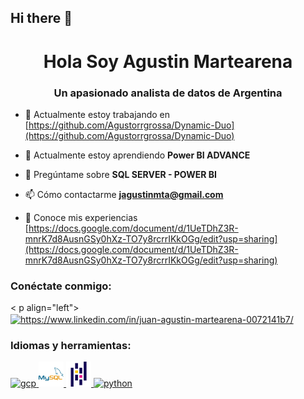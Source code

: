## Hi there 👋

<h1 align="center">Hola Soy Agustin Martearena</h1>
<h3 align="center">Un apasionado analista de datos de Argentina</h3>

- 🔭 Actualmente estoy trabajando en [https://github.com/Agustorrgrossa/Dynamic-Duo](https://github.com/Agustorrgrossa/Dynamic-Duo)

- 🌱 Actualmente estoy aprendiendo **Power BI ADVANCE**

- 💬 Pregúntame sobre **SQL SERVER - POWER BI**

- 📫 Cómo contactarme **jagustinmta@gmail.com**

- 📄 Conoce mis experiencias [https://docs.google.com/document/d/1UeTDhZ3R-mnrK7d8AusnGSy0hXz-TO7y8rcrrIKkOGg/edit?usp=sharing](https://docs.google.com/document/d/1UeTDhZ3R-mnrK7d8AusnGSy0hXz-TO7y8rcrrIKkOGg/edit?usp=sharing)

<h3 align="left">Conéctate conmigo:</h3> <
p align="left">
<a href="https://linkedin.com/in/https://www.linkedin.com/in/juan-agustin-martearena-0072141b7/" target="blank"><img align="center" src="https://raw.githubusercontent.com/rahuldkjain/github-profile-readme-generator/master/src/images/icons/Social/linked-in-alt.svg" alt="https://www.linkedin.com/in/juan-agustin-martearena-0072141b7/" height="30" width="40" /></a>
</p>

<h3 align="left">Idiomas y herramientas:</h3>
<p align="left"> <a href="https://cloud.google.com" target="_blank" rel="noreferrer"> <img src="https://www.vectorlogo.zone/logos/google_cloud/google_cloud-icon.svg" alt="gcp" width="40" height="40"/> </a> <a href="https://www.microsoft.com/en-us/sql-server" <img src="https://www.svgrepo.com/show/303229/microsoft-sql-server-logo.svg" alt="mssql" width="40" height="40"/> </a> <a href="https://www.mysql.com/" target="_blank" rel="noreferrer"> <img src="https://raw.githubusercontent.com/devicons/devicon/master/icons/mysql/mysql-original-wordmark.svg" alt="mysql" width="40" height="40"/> </a> <a href="https://pandas.pydata.org/" target="_blank" rel="noreferrer"> <img src="https://raw.githubusercontent.com/devicons/devicon/2ae2a900d2f041da66e950e4d48052658d850630/icons/pandas/pandas-original.svg" alt="pandas" width="40" height="40"/> </a> <a href="https://www.python.org" target="_blank" l="noreferrer"> <img src="https://raw.githubusercontent.es/devicons/devicon/master/icons/python/python-original.svg" alt="python" ancho="40" alto="40"/> </a> </p>


<!--
**jagustinmta/jagustinmta** is a ✨ _special_ ✨ repository because its `README.md` (this file) appears on your GitHub profile.

Here are some ideas to get you started:

- 🔭 I’m currently working on ...
- 🌱 I’m currently learning ...
- 👯 I’m looking to collaborate on ...
- 🤔 I’m looking for help with ...
- 💬 Ask me about ...
- 📫 How to reach me: ...
- 😄 Pronouns: ...
- ⚡ Fun fact: ...
-->
